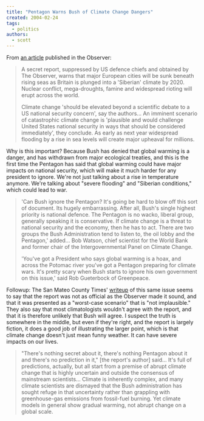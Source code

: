 ```yaml
---
title: "Pentagon Warns Bush of Climate Change Dangers"
created: 2004-02-24
tags:
  - politics
authors:
  - scott
---
```


From [an article](http://observer.guardian.co.uk/international/story/0,6903,1153513,00.html) published in the Observer:

> A secret report, suppressed by US defence chiefs and obtained by The Observer, warns that major European cities will be sunk beneath rising seas as Britain is plunged into a 'Siberian' climate by 2020. Nuclear conflict, mega-droughts, famine and widespread rioting will erupt across the world.
>
> Climate change 'should be elevated beyond a scientific debate to a US national security concern', say the authors... An imminent scenario of catastrophic climate change is 'plausible and would challenge United States national security in ways that should be considered immediately', they conclude. As early as next year widespread flooding by a rise in sea levels will create major upheaval for millions.

Why is this important? Because Bush has denied that global warming is a danger, and has withdrawn from major ecological treaties, and this is the first time the Pentagon has said that global warming could have major impacts on national security, which will make it much harder for any president to ignore. We're not just talking about a rise in temperature anymore. We're talking about "severe flooding" and "Siberian conditions," which could lead to war.

> 'Can Bush ignore the Pentagon? It's going be hard to blow off this sort of document. Its hugely embarrassing. After all, Bush's single highest priority is national defence. The Pentagon is no wacko, liberal group, generally speaking it is conservative. If climate change is a threat to national security and the economy, then he has to act. There are two groups the Bush Administration tend to listen to, the oil lobby and the Pentagon,' added... Bob Watson, chief scientist for the World Bank and former chair of the Intergovernmental Panel on Climate Change.
>
> 'You've got a President who says global warming is a hoax, and across the Potomac river you've got a Pentagon preparing for climate wars. It's pretty scary when Bush starts to ignore his own government on this issue,' said Rob Gueterbock of Greenpeace.

Followup: The San Mateo County Times' [writeup](http://www.sanmateocountytimes.com/Stories/0,1413,87~11268~1975682,00.html) of this same issue seems to say that the report was not as official as the Observer made it sound, and that it was presented as a "worst-case scenario" that is "not implausible." They also say that most climatologists wouldn't agree with the report, and that it is therefore unlikely that Bush will agree. I suspect the truth is somewhere in the middle, but even if they're right, and the report is largely fiction, it does a good job of illustrating the larger point, which is that climate change doesn't just mean funny weather. It can have severe impacts on our lives.

> "There's nothing secret about it, there's nothing Pentagon about it and there's no prediction in it," \[the report's author\] said... It's full of predictions, actually, but all start from a premise of abrupt climate change that is highly uncertain and outside the consensus of mainstream scientists... Climate is inherently complex, and many climate scientists are dismayed that the Bush administration has sought refuge in that uncertainty rather than grappling with greenhouse-gas emissions from fossil-fuel burning. Yet climate models in general show gradual warming, not abrupt change on a global scale.
